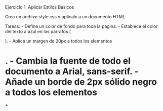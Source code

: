 Ejercicio 1: Aplicar Estilos Básicos

Crea un archivo style.css y aplícalo a un documento HTML.

Tareas:
    - Define un color de fondo para toda la página.
    - Establece el color del texto a azul en los párrafos (<p>).
    - Aplica un margen de 20px a todos los elementos <h1>.
    - Cambia la fuente de todo el documento a Arial, sans-serif.
    - Añade un borde de 2px sólido negro a todos los elementos <div>.